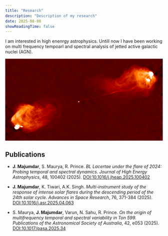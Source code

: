 ```yaml
---
title: "Research"
description: "Description of my research"
date: 2025-08-08
showReadingTime: false
---
```

I am interested in high enenrgy astrophysics.
Untill now I have been working on multi frequency tempoarl and spectral analysis of jetted active galactic nuclei (AGN).


![Radio image of 3C 405](Cygnus_A.gif "Radio image of 3C 405. Bipolar jet is visble with redio lobes.")

## Publications
- **J. Majumdar**, S. Maurya, R. Prince.
  *BL Lacertae under the flare of 2024: Probing temporal and spectral dynamics*.
  _Journal of High Energy Astrophysics_, 48, 100402 (2025).
  [DOI:10.1016/j.jheap.2025.100402](https://doi.org/10.1016/j.jheap.2025.100402)

- **J. Majumdar**, K. Tiwari, A.K. Singh.
  *Multi-instrument study of the response of intense solar flares during the descending period of the 24th solar cycle*.
  _Advances in Space Research_, 76, 371-384 (2025).
  [DOI:10.1016/j.asr.2025.04.063](https://doi.org/10.1016/j.asr.2025.04.063)

- S. Maurya, **J. Majumdar**, Varun, N. Sahu, R. Prince.
  *On the origin of multifrequency temporal and spectral variability in Ton 599*.
  _Publications of the Astronomical Society of Australia_, 42, e053 (2025).
  [DOI:10.1017/pasa.2025.34](https://doi.org/10.1017/pasa.2025.34)
